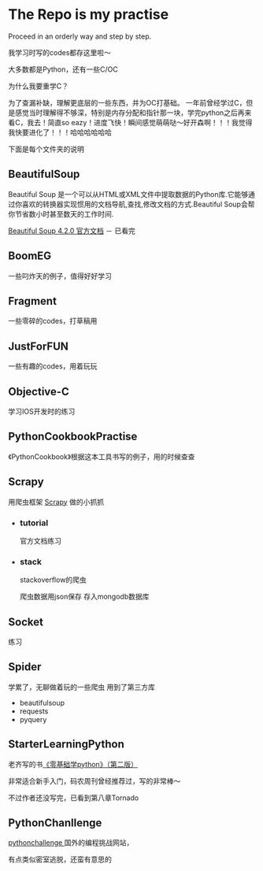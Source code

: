 # The Repo is my practise

Proceed in an orderly way and step by step.

我学习时写的codes都存这里啦～

大多数都是Python，还有一些C/OC

为什么我要重学C？

为了查漏补缺，理解更底层的一些东西，并为OC打基础。
一年前曾经学过C，但是感觉当时理解得不够深，特别是内存分配和指针那一块，学完python之后再来看C，我去！简直so eazy！进度飞快！瞬间感觉萌萌哒～好开森啊！！！我觉得我快要进化了！！！哈哈哈哈哈哈

下面是每个文件夹的说明

## BeautifulSoup 

Beautiful Soup 是一个可以从HTML或XML文件中提取数据的Python库.它能够通过你喜欢的转换器实现惯用的文档导航,查找,修改文档的方式.Beautiful Soup会帮你节省数小时甚至数天的工作时间.

[Beautiful Soup 4.2.0 官方文档](http://www.crummy.com/software/BeautifulSoup/bs4/doc/index.zh.html#beautiful-soup-4-2-0) － 已看完

## BoomEG

一些叼炸天的例子，值得好好学习

## Fragment
一些零碎的codes，打草稿用

## JustForFUN
一些有趣的codes，用着玩玩

## Objective-C
学习IOS开发时的练习

## PythonCookbookPractise
《PythonCookbook》根据这本工具书写的例子，用的时候查查

## Scrapy
用爬虫框架 [Scrapy](http://doc.scrapy.org/en/latest/) 做的小抓抓

* ### tutorial

	官方文档练习

* ### stack

	stackoverflow的爬虫
	
	爬虫数据用json保存 存入mongodb数据库


## Socket

练习

## Spider
学累了，无聊做着玩的一些爬虫 用到了第三方库 

* beautifulsoup
* requests
* pyquery 

## StarterLearningPython
老齐写的书[《零基础学python》（第二版）](https://github.com/qiwsir/StarterLearningPython/blob/master/index.md)

非常适合新手入门，码农周刊曾经推荐过，写的非常棒～ 

不过作者还没写完，已看到第八章Tornado


## PythonChanllenge

[pythonchallenge
](http://http://www.pythonchallenge.com/) 国外的编程挑战网站，

有点类似密室逃脱，还蛮有意思的
